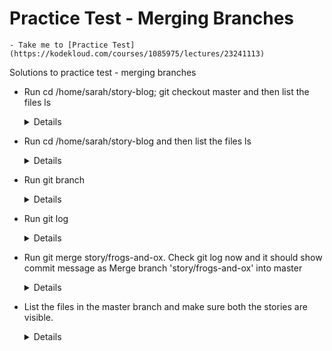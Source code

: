   # Practice Test - Merging Branches
    - Take me to [Practice Test](https://kodekloud.com/courses/1085975/lectures/23241113)
    
 Solutions to practice test - merging branches
 - Run cd /home/sarah/story-blog; git checkout master and then list the files ls
    
   <details>
    
   ```
   $ cd /home/sarah/story-blog
   $ git checkout master
   $ ls
   ```
   
   </details>
   
- Run cd /home/sarah/story-blog and then list the files ls

  <details>

  ```
  $ cd /home/sarah/story-blog
  $ ls
  ```
  </details>
  
- Run git branch
    
  <details>
  
  ```
  $ git branch
  ```
  
  </details>
    
- Run git log

  <details>
  
  ```
  $ git checkout master
  $ git log
  $ git checkout story/frogs-and-on
  $ git log
  ```
  
  </details>

- Run git merge story/frogs-and-ox. Check git log now and it should show commit message as Merge branch 'story/frogs-and-ox' into master

  <details>
  
  ```
  $ git checkout master
  $ git merge story/frogs-and-ox
  $ git log
  ```
  
  </details>
  
- List the files in the master branch and make sure both the stories are visible.
  
  <details>
  
  ```
  $ ls
  ```
  
  </details>

